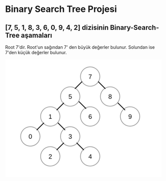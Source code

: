# Binary Search Tree Projesi

##  [7, 5, 1, 8, 3, 6, 0, 9, 4, 2] dizisinin Binary-Search-Tree aşamaları
Root 7'dir. Root'un sağından 7' den büyük değerler bulunur. Solundan ise 7'den küçük değerler bulunur.

![binary search tree](/Veri-Yapıları-ve-Algoritmalar/Binary-Search-Tree-Projesi/binary-search-tree.png)